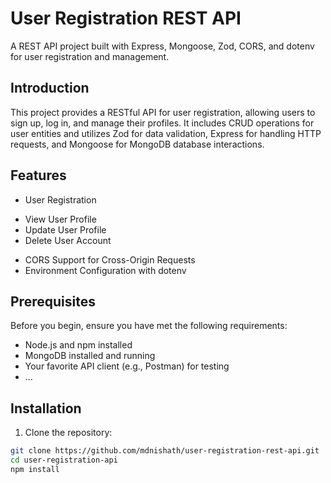 # User Registration REST API

A REST API project built with Express, Mongoose, Zod, CORS, and dotenv for user registration and management.

## Introduction

This project provides a RESTful API for user registration, allowing users to sign up, log in, and manage their profiles. It includes CRUD operations for user entities and utilizes Zod for data validation, Express for handling HTTP requests, and Mongoose for MongoDB database interactions.

## Features

- User Registration
<!-- - User Login -->
- View User Profile
- Update User Profile
- Delete User Account
<!-- - Password Hashing for Security -->
<!-- - Input Validation with Zod -->
- CORS Support for Cross-Origin Requests
- Environment Configuration with dotenv

## Prerequisites

Before you begin, ensure you have met the following requirements:

- Node.js and npm installed
- MongoDB installed and running
- Your favorite API client (e.g., Postman) for testing
- ...

## Installation
1. Clone the repository:

```bash
git clone https://github.com/mdnishath/user-registration-rest-api.git
cd user-registration-api
npm install
```


